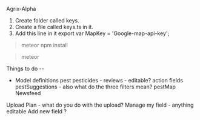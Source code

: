 Agrix-Alpha 

1. Create folder called keys.
2. Create a file called keys.ts in it. 
3. Add this line in it
export var MapKey = 'Google-map-api-key';

>meteor npm install 

>meteor




Things to do -- 

- Model definitions 
pest
pesticides - reviews - editable? 
action
fields
pestSuggestions - also what do the three filters mean? 
pestMap
Newsfeed 


Upload Plan - what do you do with the upload? 
Manage my field - anything editable 
Add new field ? 